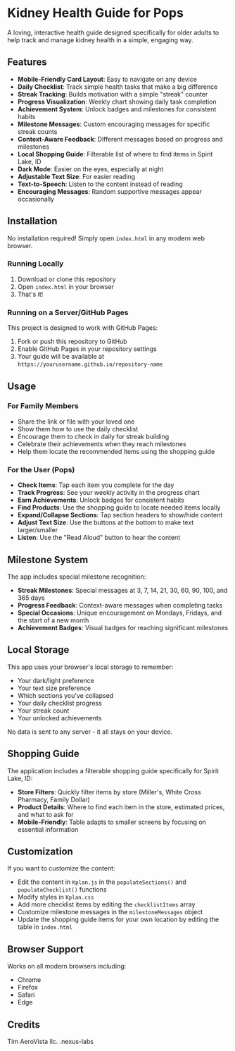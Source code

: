 # Kidney Health Guide for Pops

A loving, interactive health guide designed specifically for older adults to help track and manage kidney health in a simple, engaging way.

## Features

- **Mobile-Friendly Card Layout**: Easy to navigate on any device
- **Daily Checklist**: Track simple health tasks that make a big difference
- **Streak Tracking**: Builds motivation with a simple "streak" counter
- **Progress Visualization**: Weekly chart showing daily task completion
- **Achievement System**: Unlock badges and milestones for consistent habits
- **Milestone Messages**: Custom encouraging messages for specific streak counts
- **Context-Aware Feedback**: Different messages based on progress and milestones
- **Local Shopping Guide**: Filterable list of where to find items in Spirit Lake, ID
- **Dark Mode**: Easier on the eyes, especially at night
- **Adjustable Text Size**: For easier reading
- **Text-to-Speech**: Listen to the content instead of reading
- **Encouraging Messages**: Random supportive messages appear occasionally

## Installation

No installation required! Simply open `index.html` in any modern web browser.

### Running Locally

1. Download or clone this repository
2. Open `index.html` in your browser
3. That's it!

### Running on a Server/GitHub Pages

This project is designed to work with GitHub Pages:

1. Fork or push this repository to GitHub
2. Enable GitHub Pages in your repository settings
3. Your guide will be available at `https://yourusername.github.io/repository-name`

## Usage

### For Family Members

- Share the link or file with your loved one
- Show them how to use the daily checklist
- Encourage them to check in daily for streak building
- Celebrate their achievements when they reach milestones
- Help them locate the recommended items using the shopping guide

### For the User (Pops)

- **Check Items**: Tap each item you complete for the day
- **Track Progress**: See your weekly activity in the progress chart
- **Earn Achievements**: Unlock badges for consistent habits
- **Find Products**: Use the shopping guide to locate needed items locally
- **Expand/Collapse Sections**: Tap section headers to show/hide content
- **Adjust Text Size**: Use the buttons at the bottom to make text larger/smaller
- **Listen**: Use the "Read Aloud" button to hear the content

## Milestone System

The app includes special milestone recognition:

- **Streak Milestones**: Special messages at 3, 7, 14, 21, 30, 60, 90, 100, and 365 days
- **Progress Feedback**: Context-aware messages when completing tasks
- **Special Occasions**: Unique encouragement on Mondays, Fridays, and the start of a new month
- **Achievement Badges**: Visual badges for reaching significant milestones

## Local Storage

This app uses your browser's local storage to remember:

- Your dark/light preference
- Your text size preference
- Which sections you've collapsed
- Your daily checklist progress
- Your streak count
- Your unlocked achievements

No data is sent to any server - it all stays on your device.

## Shopping Guide

The application includes a filterable shopping guide specifically for Spirit Lake, ID:

- **Store Filters**: Quickly filter items by store (Miller's, White Cross Pharmacy, Family Dollar)
- **Product Details**: Where to find each item in the store, estimated prices, and what to ask for
- **Mobile-Friendly**: Table adapts to smaller screens by focusing on essential information

## Customization

If you want to customize the content:

- Edit the content in `Kplan.js` in the `populateSections()` and `populateChecklist()` functions
- Modify styles in `Kplan.css`
- Add more checklist items by editing the `checklistItems` array
- Customize milestone messages in the `milestoneMessages` object
- Update the shopping guide items for your own location by editing the table in `index.html`

## Browser Support

Works on all modern browsers including:
- Chrome
- Firefox
- Safari
- Edge

## Credits

Tim
AeroVista llc.
.nexus-labs